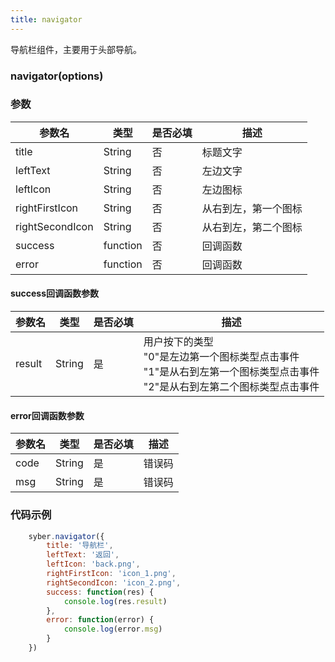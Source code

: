 ```yaml
---
title: navigator
---
```


导航栏组件，主要用于头部导航。

### navigator(options)
### 参数
| 参数名     | 类型    | 是否必填 | 描述                            |
| ---------- | ------- | -------- | ---------------------------- |
| title | String  | 否      | 标题文字      |
| leftText | String | 否       | 左边文字      |
| leftIcon | String | 否       | 左边图标      |
| rightFirstIcon | String | 否       | 从右到左，第一个图标      |
| rightSecondIcon | String | 否       | 从右到左，第二个图标      |
| success         | function | 否       | 回调函数      |
| error         | function | 否       | 回调函数      |


#### success回调函数参数
| 参数名     | 类型    | 是否必填 | 描述                            |
| ---------- | ------- | -------- | ---------------------------- |
| result | String  | 是     | 用户按下的类型 <br/> "0"是左边第一个图标类型点击事件 <br/>"1"是从右到左第一个图标类型点击事件<br/>"2"是从右到左第二个图标类型点击事件      |

#### error回调函数参数
| 参数名 | 类型  | 是否必填 | 描述 |
| -- | -- | -- | -- |
| code | String  | 是 | 错误码 |
| msg | String  | 是 | 错误码 |



### 代码示例
```javascript
    syber.navigator({
        title: '导航栏',
        leftText: '返回',
        leftIcon: 'back.png',
        rightFirstIcon: 'icon_1.png',
        rightSecondIcon: 'icon_2.png',
        success: function(res) {
            console.log(res.result)
        },
        error: function(error) {
            console.log(error.msg)
        }
    })
```
